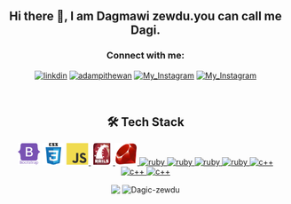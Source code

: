 <h2 align="center"> Hi there 👋, I am Dagmawi zewdu.you can call me Dagi.
</h2>
<h3 align="center">Connect with me:</h3>
<p align="center">
  <a href="https://www.linkedin.com/in/dagic-zewdu/" target="blank"><img align="center"
      src="https://raw.githubusercontent.com/rahuldkjain/github-profile-readme-generator/master/src/images/icons/Social/linked-in-alt.svg"
      alt="linkdin" height="30" width="40" /></a>
 <a href="https://twitter.com/dagic4" target="blank"><img align="center"
      src="https://raw.githubusercontent.com/rahuldkjain/github-profile-readme-generator/master/src/images/icons/Social/twitter.svg"
      alt="adampithewan" height="30" width="40" /></a>
      <a href="https://www.instagram.com/dagic_z/" target="blank"><img align="center"
      src="https://logowik.com/content/uploads/images/instagram-icon.jpg"
      alt="My_Instagram" height="30" width="40" /></a>
      <a href="mailto:dagi.zewdu.dz@gmail.com" target="blank"><img align="center"
      src="https://freesvg.org/img/1534129544.png"
      alt="My_Instagram" height="30" width="30" /></a>
</p>

<p align="center">
<img align="center" src="https://media3.giphy.com/media/qgQUggAC3Pfv687qPC/giphy.gif" alt=''> 
 </p>
<h2 align= "center">🛠 Tech Stack  </h2>
<p align="center">
<a href="https://getbootstrap.com" target="blank" rel="nofollow"> <img src="https://raw.githubusercontent.com/devicons/devicon/master/icons/bootstrap/bootstrap-plain-wordmark.svg" alt="bootstrap" style="max-width:40%;" width="40" height="40"></a>
<a href="https://www.w3schools.com/css/" target="blank" rel="nofollow"> <img src="https://raw.githubusercontent.com/devicons/devicon/master/icons/css3/css3-original-wordmark.svg" alt="css3" style="max-width:100%;" width="40" height="40"></a>
 <a href="https://developer.mozilla.org/en-US/docs/Web/JavaScript" rel="nofollow"> <img src="https://raw.githubusercontent.com/devicons/devicon/master/icons/javascript/javascript-original.svg" alt="javascript" style="max-width:100%;" width="40" height="40"> </a>
 <a href="https://rubyonrails.org" target="blank" rel="nofollow"> <img src="https://raw.githubusercontent.com/devicons/devicon/master/icons/rails/rails-original-wordmark.svg" alt="rails" style="max-width:100%;" width="40" height="40"> </a>
<a href="https://www.ruby-lang.org/en/" rel="nofollow" target="blank"> <img src="https://raw.githubusercontent.com/devicons/devicon/master/icons/ruby/ruby-original.svg" alt="ruby" style="max-width:100%;" width="40" height="40"> </a>
<a href="https://www.typescriptlang.org/docs/" rel="nofollow" target="blank"> <img src="https://dsebastien.gallerycdn.vsassets.io/extensions/dsebastien/vscode-js-ts-pack/1.4.0/1577875928556/Microsoft.VisualStudio.Services.Icons.Default" alt="ruby" style="max-width:100%;" width="40" height="40"> </a>
<a href="https://reactjs.org/docs/getting-started.html" rel="nofollow" target="blank"> <img src="https://upload.wikimedia.org/wikipedia/commons/thumb/a/a7/React-icon.svg/2300px-React-icon.svg.png" alt="ruby" style="max-width:100%;" width="40" height="40"> </a>
<a href="https://nodejs.org/en/docs/" rel="nofollow" target="blank"> <img src="https://e7.pngegg.com/pngimages/540/810/png-clipart-node-js-javascript-npm-computer-icons-web-application-others-miscellaneous-text.png" alt="ruby" style="max-width:100%;" width="40" height="40"> </a>
<a href="https://www.php.net/docs.php" rel="nofollow" target="blank"> <img src="https://encrypted-tbn0.gstatic.com/images?q=tbn:ANd9GcQLGIEDmHwvNss_HhFin5ErHSOf0-sgLLAV3A&usqp=CAU" alt="ruby" style="max-width:100%;" width="40" height="40"> </a>
<a href="https://www.php.net/docs.php" rel="nofollow" target="blank"> <img src="https://cdn.imgbin.com/16/11/12/imgbin-the-c-programming-language-c-for-beginners-masters-computer-programming-leave-the-material-Bny7YvixPTg3ycTueddYbM1ch.jpg" alt="c++" style="max-width:100%;" width="40" height="40"> </a>
<a href="https://www.php.net/docs.php" rel="nofollow" target="blank"> <img src="https://camo.githubusercontent.com/c704e8013883cc3a04c7657e656fe30be5b188145d759a6aaff441658c5ffae0/68747470733a2f2f6e6573746a732e636f6d2f696d672f6c6f676f5f746578742e737667" alt="c++" style="max-width:100%;" width="40" height="40"> </a>
<a href="https://www.php.net/docs.php" rel="nofollow" target="blank"> <img src="https://www.bloorresearch.com/wp-content/uploads/2013/03/MONGO-DB-logo-300x470--x.png" alt="c++" style="max-width:100%;" width="40" height="40"> </a>
</p>
<p align="center">
 <img align='center' height="180em" src="https://github-readme-stats.vercel.app/api?username=Dagic-zewdu&show_icons=true&theme=radical&include_all_commits=true&count_private=true"/>
  <img align='center' height="180em" src="https://github-readme-stats.vercel.app/api/top-langs/?username=Dagic-zewdu&show_icons=true&theme=dark&layout=compact" alt="Dagic-zewdu" />
</p>
   
